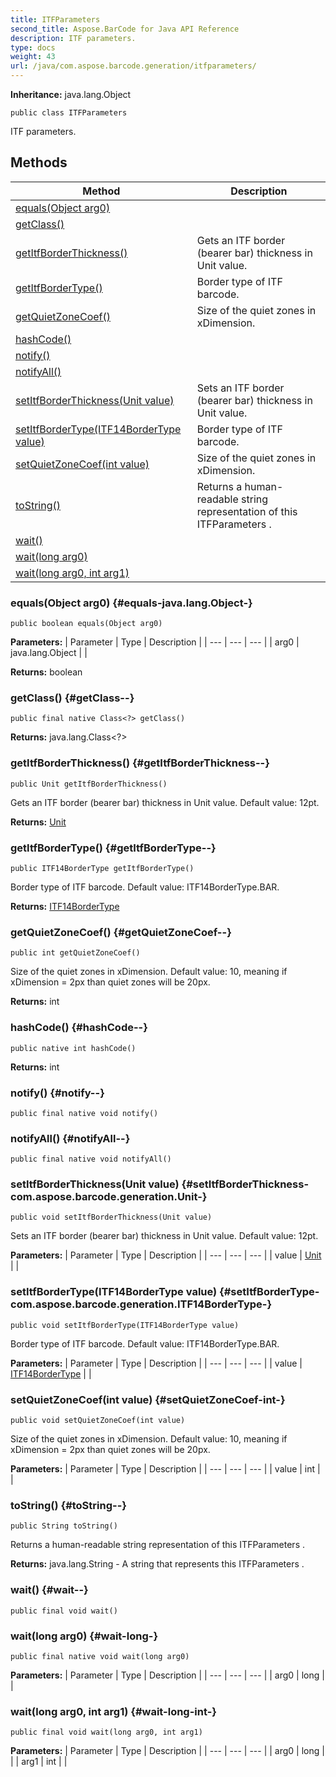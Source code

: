 ```yaml
---
title: ITFParameters
second_title: Aspose.BarCode for Java API Reference
description: ITF parameters.
type: docs
weight: 43
url: /java/com.aspose.barcode.generation/itfparameters/
---
```

**Inheritance:**
java.lang.Object
```
public class ITFParameters
```

ITF parameters.
## Methods

| Method | Description |
| --- | --- |
| [equals(Object arg0)](#equals-java.lang.Object-) |  |
| [getClass()](#getClass--) |  |
| [getItfBorderThickness()](#getItfBorderThickness--) | Gets an ITF border (bearer bar) thickness in Unit value. |
| [getItfBorderType()](#getItfBorderType--) | Border type of ITF barcode. |
| [getQuietZoneCoef()](#getQuietZoneCoef--) | Size of the quiet zones in xDimension. |
| [hashCode()](#hashCode--) |  |
| [notify()](#notify--) |  |
| [notifyAll()](#notifyAll--) |  |
| [setItfBorderThickness(Unit value)](#setItfBorderThickness-com.aspose.barcode.generation.Unit-) | Sets an ITF border (bearer bar) thickness in Unit value. |
| [setItfBorderType(ITF14BorderType value)](#setItfBorderType-com.aspose.barcode.generation.ITF14BorderType-) | Border type of ITF barcode. |
| [setQuietZoneCoef(int value)](#setQuietZoneCoef-int-) | Size of the quiet zones in xDimension. |
| [toString()](#toString--) | Returns a human-readable string representation of this  ITFParameters . |
| [wait()](#wait--) |  |
| [wait(long arg0)](#wait-long-) |  |
| [wait(long arg0, int arg1)](#wait-long-int-) |  |
### equals(Object arg0) {#equals-java.lang.Object-}
```
public boolean equals(Object arg0)
```




**Parameters:**
| Parameter | Type | Description |
| --- | --- | --- |
| arg0 | java.lang.Object |  |

**Returns:**
boolean
### getClass() {#getClass--}
```
public final native Class<?> getClass()
```




**Returns:**
java.lang.Class<?>
### getItfBorderThickness() {#getItfBorderThickness--}
```
public Unit getItfBorderThickness()
```


Gets an ITF border (bearer bar) thickness in Unit value. Default value: 12pt.

**Returns:**
[Unit](../../com.aspose.barcode.generation/unit)
### getItfBorderType() {#getItfBorderType--}
```
public ITF14BorderType getItfBorderType()
```


Border type of ITF barcode. Default value: ITF14BorderType.BAR.

**Returns:**
[ITF14BorderType](../../com.aspose.barcode.generation/itf14bordertype)
### getQuietZoneCoef() {#getQuietZoneCoef--}
```
public int getQuietZoneCoef()
```


Size of the quiet zones in xDimension. Default value: 10, meaning if xDimension = 2px than quiet zones will be 20px.

**Returns:**
int
### hashCode() {#hashCode--}
```
public native int hashCode()
```




**Returns:**
int
### notify() {#notify--}
```
public final native void notify()
```




### notifyAll() {#notifyAll--}
```
public final native void notifyAll()
```




### setItfBorderThickness(Unit value) {#setItfBorderThickness-com.aspose.barcode.generation.Unit-}
```
public void setItfBorderThickness(Unit value)
```


Sets an ITF border (bearer bar) thickness in Unit value. Default value: 12pt.

**Parameters:**
| Parameter | Type | Description |
| --- | --- | --- |
| value | [Unit](../../com.aspose.barcode.generation/unit) |  |

### setItfBorderType(ITF14BorderType value) {#setItfBorderType-com.aspose.barcode.generation.ITF14BorderType-}
```
public void setItfBorderType(ITF14BorderType value)
```


Border type of ITF barcode. Default value: ITF14BorderType.BAR.

**Parameters:**
| Parameter | Type | Description |
| --- | --- | --- |
| value | [ITF14BorderType](../../com.aspose.barcode.generation/itf14bordertype) |  |

### setQuietZoneCoef(int value) {#setQuietZoneCoef-int-}
```
public void setQuietZoneCoef(int value)
```


Size of the quiet zones in xDimension. Default value: 10, meaning if xDimension = 2px than quiet zones will be 20px.

**Parameters:**
| Parameter | Type | Description |
| --- | --- | --- |
| value | int |  |

### toString() {#toString--}
```
public String toString()
```


Returns a human-readable string representation of this  ITFParameters .

**Returns:**
java.lang.String - A string that represents this  ITFParameters .
### wait() {#wait--}
```
public final void wait()
```




### wait(long arg0) {#wait-long-}
```
public final native void wait(long arg0)
```




**Parameters:**
| Parameter | Type | Description |
| --- | --- | --- |
| arg0 | long |  |

### wait(long arg0, int arg1) {#wait-long-int-}
```
public final void wait(long arg0, int arg1)
```




**Parameters:**
| Parameter | Type | Description |
| --- | --- | --- |
| arg0 | long |  |
| arg1 | int |  |

